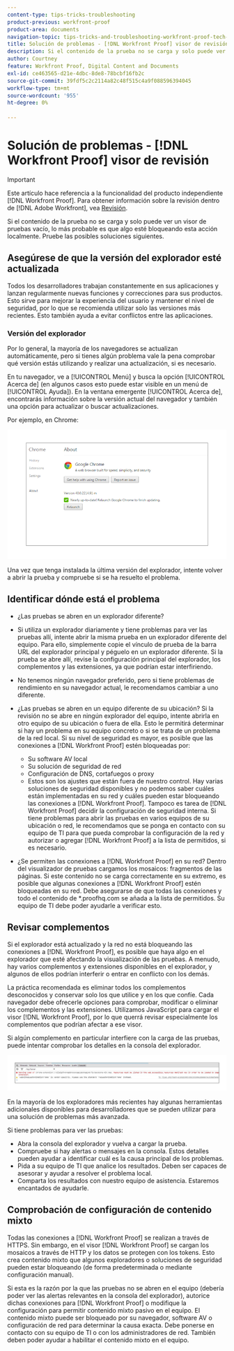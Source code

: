 ```yaml
---
content-type: tips-tricks-troubleshooting
product-previous: workfront-proof
product-area: documents
navigation-topic: tips-tricks-and-troubleshooting-workfront-proof-tech-corner
title: Solución de problemas - [!DNL Workfront Proof] visor de revisión
description: Si el contenido de la prueba no se carga y solo puede ver un visor de pruebas vacío, lo más probable es que algo esté bloqueando esta acción localmente.
author: Courtney
feature: Workfront Proof, Digital Content and Documents
exl-id: ce463565-d21e-4dbc-8de8-78bcbf16fb2c
source-git-commit: 39fdf5c2c2114a82c48f515c4a9f088596394045
workflow-type: tm+mt
source-wordcount: '955'
ht-degree: 0%

---
```


# Solución de problemas - [!DNL Workfront Proof] visor de revisión

<!-- Audited: 01/2024 -->

>[!IMPORTANT]
>
>Este artículo hace referencia a la funcionalidad del producto independiente [!DNL Workfront Proof]. Para obtener información sobre la revisión dentro de [!DNL Adobe Workfront], vea [Revisión](../../../review-and-approve-work/proofing/proofing.md).

Si el contenido de la prueba no se carga y solo puede ver un visor de pruebas vacío, lo más probable es que algo esté bloqueando esta acción localmente. Pruebe las posibles soluciones siguientes.

## Asegúrese de que la versión del explorador <!--and [!DNL Flash Player]--> esté actualizada

Todos los desarrolladores trabajan constantemente en sus aplicaciones y lanzan regularmente nuevas funciones y correcciones para sus productos. Esto sirve para mejorar la experiencia del usuario y mantener el nivel de seguridad, por lo que se recomienda utilizar solo las versiones más recientes. Esto también ayuda a evitar conflictos entre las aplicaciones.

<!--
### [!DNL Flash Player] Plugin Version

To check your current [!DNL Flash Player] version visit the [[!DNL Adobe] website](http://www.adobe.com/software/flash/about/).

![ProofView_2.png](assets/proofview-2-350x199.png)

If your version number differs from the one listed for your platform go to the [[!DNL Flash Player] download page](http://get.adobe.com/flashplayer/otherversions/) and get the latest version.

Please note: we do recommend using the original [!DNL Adobe] plugin, so if your browser uses a built-in solution deactivate it and install the [!DNL Adobe] solution.
-->

### Versión del explorador

Por lo general, la mayoría de los navegadores se actualizan automáticamente, pero si tienes algún problema vale la pena comprobar qué versión estás utilizando y realizar una actualización, si es necesario.

En tu navegador, ve a [!UICONTROL Menú] y busca la opción [!UICONTROL Acerca de] (en algunos casos esto puede estar visible en un menú de [!UICONTROL Ayuda]). En la ventana emergente [!UICONTROL Acerca de], encontrarás información sobre la versión actual del navegador y también una opción para actualizar o buscar actualizaciones.

Por ejemplo, en Chrome:

![Versión del explorador Chrome](assets/proofview-3.png)

Una vez que tenga instalada la última versión del explorador, intente volver a abrir la prueba y compruebe si se ha resuelto el problema.

<!--

## Ensure Your Local [!DNL Flash] Storage is Available

Our [!DNL Workfront Proof] Viewer is based on Flash, and we store some data about the proofs (i.e., comments, proof tiles, [!DNL Workfront Proof] Viewer settings) on your computer using [!DNL Flash Player]. If the [!DNL Workfront Proof] Viewer opens, but there is no content inside you will want to make sure that the Flash Storage is available on your machine and that [!DNL Workfront Proof] is allowed to use it.

If there is some storage allocated, but you're working with the bigger proofs with multiple pages and comments try to increase the [!DNL Flash] Storage and re-load your proof.

-->

## Identificar dónde está el problema

* ¿Las pruebas se abren en un explorador diferente?
* Si utiliza un explorador diariamente y tiene problemas para ver las pruebas allí, intente abrir la misma prueba en un explorador diferente del equipo. Para ello, simplemente copie el vínculo de prueba de la barra URL del explorador principal y péguelo en un explorador diferente. Si la prueba se abre allí, revise la configuración principal del explorador, los complementos y las extensiones, ya que podrían estar interfiriendo.
* No tenemos ningún navegador preferido, pero si tiene problemas de rendimiento en su navegador actual, le recomendamos cambiar a uno diferente.
* ¿Las pruebas se abren en un equipo diferente de su ubicación?
Si la revisión no se abre en ningún explorador del equipo, intente abrirla en otro equipo de su ubicación o fuera de ella. Esto le permitirá determinar si hay un problema en su equipo concreto o si se trata de un problema de la red local.
Si su nivel de seguridad es mayor, es posible que las conexiones a [!DNL Workfront Proof] estén bloqueadas por:

   * Su software AV local
   * Su solución de seguridad de red
   * Configuración de DNS, cortafuegos o proxy
   * Estos son los ajustes que están fuera de nuestro control. Hay varias soluciones de seguridad disponibles y no podemos saber cuáles están implementadas en su red y cuáles pueden estar bloqueando las conexiones a [!DNL Workfront Proof]. Tampoco es tarea de [!DNL Workfront Proof] decidir la configuración de seguridad interna. Si tiene problemas para abrir las pruebas en varios equipos de su ubicación o red, le recomendamos que se ponga en contacto con su equipo de TI para que pueda comprobar la configuración de la red y autorizar o agregar [!DNL Workfront Proof] a la lista de permitidos, si es necesario.

* ¿Se permiten las conexiones a [!DNL Workfront Proof] en su red?
Dentro del visualizador de pruebas cargamos los mosaicos: fragmentos de las páginas. Si este contenido no se carga correctamente en su extremo, es posible que algunas conexiones a [!DNL Workfront Proof] estén bloqueadas en su red. Debe asegurarse de que todas las conexiones y todo el contenido de *.proofhq.com se añada a la lista de permitidos. Su equipo de TI debe poder ayudarle a verificar esto.

## Revisar complementos

Si el explorador está actualizado y la red no está bloqueando las conexiones a [!DNL Workfront Proof], es posible que haya algo en el explorador que esté afectando la visualización de las pruebas. A menudo, hay varios complementos y extensiones disponibles en el explorador, y algunos de ellos podrían interferir o entrar en conflicto con los demás.

La práctica recomendada es eliminar todos los complementos desconocidos y conservar solo los que utilice y en los que confíe. Cada navegador debe ofrecerle opciones para comprobar, modificar o eliminar los complementos y las extensiones. Utilizamos JavaScript para cargar el visor [!DNL Workfront Proof], por lo que querrá revisar especialmente los complementos que podrían afectar a ese visor.

Si algún complemento en particular interfiere con la carga de las pruebas, puede intentar comprobar los detalles en la consola del explorador.

![Consola del explorador](assets/proofview-4.png)

En la mayoría de los exploradores más recientes hay algunas herramientas adicionales disponibles para desarrolladores que se pueden utilizar para una solución de problemas más avanzada.

Si tiene problemas para ver las pruebas:

* Abra la consola del explorador y vuelva a cargar la prueba.
* Compruebe si hay alertas o mensajes en la consola. Estos detalles pueden ayudar a identificar cuál es la causa principal de los problemas.
* Pida a su equipo de TI que analice los resultados. Deben ser capaces de asesorar y ayudar a resolver el problema local.
* Comparta los resultados con nuestro equipo de asistencia. Estaremos encantados de ayudarle.

## Comprobación de configuración de contenido mixto

Todas las conexiones a [!DNL Workfront Proof] se realizan a través de HTTPS. Sin embargo, en el visor [!DNL Workfront Proof] se cargan los mosaicos a través de HTTP y los datos se protegen con los tokens. Esto crea contenido mixto que algunos exploradores o soluciones de seguridad pueden estar bloqueando (de forma predeterminada o mediante configuración manual).

Si esta es la razón por la que las pruebas no se abren en el equipo (debería poder ver las alertas relevantes en la consola del explorador), autorice dichas conexiones para [!DNL Workfront Proof] o modifique la configuración para permitir contenido mixto pasivo en el equipo. El contenido mixto puede ser bloqueado por su navegador, software AV o configuración de red para determinar la causa exacta. Debe ponerse en contacto con su equipo de TI o con los administradores de red. También deben poder ayudar a habilitar el contenido mixto en el equipo.


